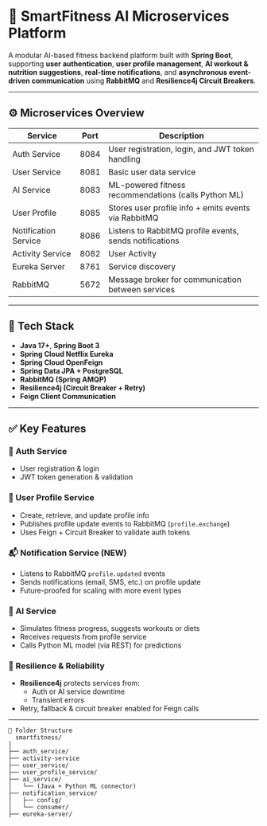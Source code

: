 # 🧠 SmartFitness AI Microservices Platform

A modular AI-based fitness backend platform built with **Spring Boot**, supporting **user authentication**, **user profile management**, **AI workout & nutrition suggestions**, **real-time notifications**, and **asynchronous event-driven communication** using **RabbitMQ** and **Resilience4j Circuit Breakers**.

---

## ⚙️ Microservices Overview

| Service             | Port  | Description                                                |
|---------------------|-------|------------------------------------------------------------|
| Auth Service        | 8084  | User registration, login, and JWT token handling          |
| User Service        | 8081  | Basic user data service                                   |
| AI Service          | 8083  | ML-powered fitness recommendations (calls Python ML)      |
| User Profile        | 8085  | Stores user profile info + emits events via RabbitMQ      |
| Notification Service| 8086  | Listens to RabbitMQ profile events, sends notifications   |
| Activity Service    | 8082  | User Activity                   |
| Eureka Server       | 8761  | Service discovery                                          |
| RabbitMQ            | 5672  | Message broker for communication between services         |

---

## 🧱 Tech Stack

- **Java 17+**, **Spring Boot 3**
- **Spring Cloud Netflix Eureka**
- **Spring Cloud OpenFeign**
- **Spring Data JPA + PostgreSQL**
- **RabbitMQ (Spring AMQP)**
- **Resilience4j (Circuit Breaker + Retry)**
- **Feign Client Communication**


---

## ✅ Key Features

### 🔐 Auth Service
- User registration & login
- JWT token generation & validation

### 👤 User Profile Service
- Create, retrieve, and update profile info
- Publishes profile update events to RabbitMQ (`profile.exchange`)
- Uses Feign + Circuit Breaker to validate auth tokens

### 📬 Notification Service (NEW)
- Listens to RabbitMQ `profile.updated` events
- Sends notifications (email, SMS, etc.) on profile update
- Future-proofed for scaling with more event types

### 🤖 AI Service
- Simulates fitness progress, suggests workouts or diets
- Receives requests from profile service
- Calls Python ML model (via REST) for predictions

### 🔁 Resilience & Reliability
- **Resilience4j** protects services from:
  - Auth or AI service downtime
  - Transient errors
- Retry, fallback & circuit breaker enabled for Feign calls

---
```
📂 Folder Structure
  smartfitness/
│
├── auth_service/
├── activity-service
├── user_service/
├── user_profile_service/  
├── ai_service/
│   └── (Java + Python ML connector)
├── notification_service/
│   ├── config/
│   └── consumer/
├── eureka-server/
```
